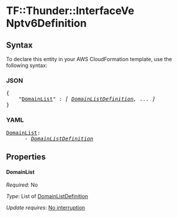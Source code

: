 # TF::Thunder::InterfaceVe Nptv6Definition

## Syntax

To declare this entity in your AWS CloudFormation template, use the following syntax:

### JSON

<pre>
{
    "<a href="#domainlist" title="DomainList">DomainList</a>" : <i>[ <a href="domainlistdefinition.md">DomainListDefinition</a>, ... ]</i>
}
</pre>

### YAML

<pre>
<a href="#domainlist" title="DomainList">DomainList</a>: <i>
      - <a href="domainlistdefinition.md">DomainListDefinition</a></i>
</pre>

## Properties

#### DomainList

_Required_: No

_Type_: List of <a href="domainlistdefinition.md">DomainListDefinition</a>

_Update requires_: [No interruption](https://docs.aws.amazon.com/AWSCloudFormation/latest/UserGuide/using-cfn-updating-stacks-update-behaviors.html#update-no-interrupt)

